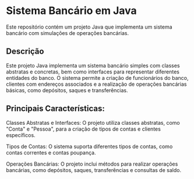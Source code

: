 # Sistema Bancário em Java

Este repositório contém um projeto Java que implementa um sistema bancário com simulações de operações bancárias.

## Descrição

Este projeto Java implementa um sistema bancário simples com classes abstratas e concretas, bem como interfaces para representar diferentes entidades do banco. O sistema permite a criação de funcionários do banco, clientes com endereços associados e a realização de operações bancárias básicas, como depósitos, saques e transferências.

## Principais Características:

Classes Abstratas e Interfaces: O projeto utiliza classes abstratas, como "Conta" e "Pessoa", para a criação de tipos de contas e clientes específicos.

Tipos de Contas: O sistema suporta diferentes tipos de contas, como contas correntes e contas poupança.

Operações Bancárias: O projeto inclui métodos para realizar operações bancárias, como depósitos, saques, transferências e consultas de saldo.